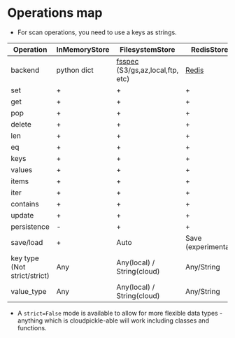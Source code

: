 # Operations map

* For scan operations, you need to use a keys as strings.

| Operation                    | InMemoryStore | FilesystemStore                                                                                                     | RedisStore                                 | LmdbStore                                           | PysosStore                                  | ShelveStore                                             | DynamoDBStore                                    | FireStoreStore                                              | CosmosDBStore                                                                                          | MongoDBStore                            | SafetensorsStore                                          | ModalStore                 | UnQLite                                                      | Speedb                                        | RocksDB                                        | LevelDB                                      |
|------------------------------|---------------|---------------------------------------------------------------------------------------------------------------------|--------------------------------------------|-----------------------------------------------------|---------------------------------------------|---------------------------------------------------------|--------------------------------------------------|-------------------------------------------------------------|--------------------------------------------------------------------------------------------------------|-----------------------------------------|-----------------------------------------------------------|----------------------------|--------------------------------------------------------------|-----------------------------------------------|------------------------------------------------|----------------------------------------------|
| backend                      | python dict   | [fsspec](https://filesystem-spec.readthedocs.io/en/latest/features.html#key-value-stores) (S3/gs,az,local,ftp, etc) | [Redis](https://github.com/redis/redis-py) | [Lmdb](https://github.com/Dobatymo/lmdb-python-dbm) | [Pysos](https://github.com/dagnelies/pysos) | [Shelve](https://docs.python.org/3/library/shelve.html) | [AWS DynamoDB](https://aws.amazon.com/dynamodb/) | [GCP Firestore](https://firebase.google.com/docs/firestore) | [Azure Cosmos DB](https://www.google.com/search?client=safari&rls=en&q=Azure+Cosmos&ie=UTF-8&oe=UTF-8) | [MongoDB](https://www.mongodb.com/home) | [safetensors](https://github.com/huggingface/safetensors) | [modal](https://modal.com) | [unqlite-python](https://github.com/coleifer/unqlite-python) | [speedb](https://github.com/speedb-io/speedb) | [RocksDB](https://github.com/facebook/rocksdb) | [leveldb](https://github.com/google/leveldb) |
| set                          | +             | +                                                                                                                   | +                                          | +                                                   | +                                           | +                                                       | +                                                | +                                                           | +                                                                                                      | +                                       | -                                                         | +                          | +                                                            | +                                             | +                                              | +                                            | 
| get                          | +             | +                                                                                                                   | +                                          | +                                                   | +                                           | +                                                       | +                                                | +                                                           | +                                                                                                      | +                                       | +                                                         | +                          | +                                                            | +                                             | +                                              | +                                            |
| pop                          | +             | +                                                                                                                   | +                                          | +                                                   | +                                           | +                                                       | +                                                | +                                                           | +                                                                                                      | +                                       | -                                                         | +                          | +                                                            | +                                             | +                                              | +                                            |
| delete                       | +             | +                                                                                                                   | +                                          | +                                                   | +                                           | +                                                       | +                                                | +                                                           | +                                                                                                      | +                                       | -                                                         | +                          | +                                                            | +                                             | +                                              | +                                            |
| len                          | +             | +                                                                                                                   | +                                          | +                                                   | +                                           | +                                                       | +                                                | +                                                           | +                                                                                                      | +                                       | +                                                         | +                          | +                                                            | +                                             | +                                              | +                                            |
| eq                           | +             | +                                                                                                                   | +                                          | +                                                   | +                                           | +                                                       | +                                                | +                                                           | +                                                                                                      | +                                       | -                                                         | +                          | +                                                            | +                                             | +                                              | +                                            |
| keys                         | +             | +                                                                                                                   | +                                          | +                                                   | +                                           | +                                                       | +                                                | +                                                           | +                                                                                                      | +                                       | +                                                         | +                          | +                                                            | +                                             | +                                              | +                                            |
| values                       | +             | +                                                                                                                   | +                                          | +                                                   | +                                           | +                                                       | +                                                | +                                                           | +                                                                                                      | +                                       | +                                                         | +                          | +                                                            | +                                             | +                                              | +                                            |
| items                        | +             | +                                                                                                                   | +                                          | +                                                   | +                                           | +                                                       | +                                                | +                                                           | +                                                                                                      | +                                       | +                                                         | +                          | +                                                            | +                                             | +                                              | +                                            |
| iter                         | +             | +                                                                                                                   | +                                          | +                                                   | +                                           | +                                                       | +                                                | +                                                           | +                                                                                                      | +                                       | +                                                         | +                          | +                                                            | +                                             | +                                              | +                                            |
| contains                     | +             | +                                                                                                                   | +                                          | +                                                   | +                                           | +                                                       | +                                                | +                                                           | +                                                                                                      | +                                       | +                                                         | +                          | +                                                            | +                                             | +                                              | +                                            |
| update                       | +             | +                                                                                                                   | +                                          | +                                                   | +                                           | +                                                       | +                                                | +                                                           | +                                                                                                      | +                                       | -                                                         | +                          | +                                                            | +                                             | +                                              | +                                            |
| persistence                  | -             | +                                                                                                                   | +                                          | +                                                   | +                                           | +                                                       | +                                                | +                                                           | +                                                                                                      | +                                       | +                                                         | -                          | +                                                            | +                                             | +                                              | +                                            |
| save/load                    | +             | Auto                                                                                                                | Save (experimental)                        | +                                                   | +                                           | +                                                       | Serverless                                       | Serverless                                                  | Serverless                                                                                             | + (strict)                              | +                                                         | -                          | +                                                            | (save/ingest)                                 | (save/ingest)                                  | -                                            |
| key type (Not strict/strict) | Any           | Any(local) / String(cloud)                                                                                          | Any/String                                 | Any                                                 | Any                                         | Any                                                     | String                                           | Any/String                                                  | String                                                                                                 | String                                  | String                                                    | Any                        | Any                                                          | Any                                           | Any                                            | Any                                          |
| value_type                   | Any           | Any(local) / String(cloud)                                                                                          | Any/String                                 | Any                                                 | Any                                         | Any                                                     | Jsonable                                         | Any                                                         | Any                                                                                                    | Any/Dict[str,Any]                       | Tensors                                                   | Any                        | Any                                                          | Any                                           | Any                                            | Any                                          |

* A `strict=False` mode is available to allow for more flexible data types - anything which is cloudpickle-able will
  work including classes and functions.
